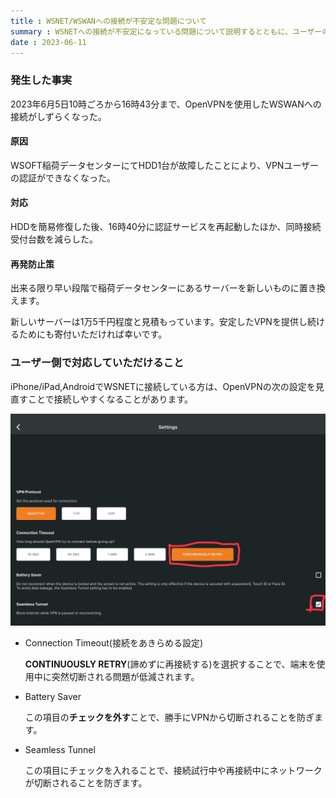 ```yaml
---
title : WSNET/WSWANへの接続が不安定な問題について
summary : WSNETへの接続が不安定になっている問題について説明するとともに、ユーザーのみなさんができる対応について説明します。
date : 2023-06-11
---
```


### 発生した事実
2023年6月5日10時ごろから16時43分まで、OpenVPNを使用したWSWANへの接続がしずらくなった。

#### 原因
WSOFT稲荷データセンターにてHDD1台が故障したことにより、VPNユーザーの認証ができなくなった。

#### 対応
HDDを簡易修復した後、16時40分に認証サービスを再起動したほか、同時接続受付台数を減らした。

#### 再発防止策
出来る限り早い段階で稲荷データセンターにあるサーバーを新しいものに置き換えます。

新しいサーバーは1万5千円程度と見積もっています。安定したVPNを提供し続けるためにも寄付いただければ幸いです。

### ユーザー側で対応していただけること
iPhone/iPad,AndroidでWSNETに接続している方は、OpenVPNの次の設定を見直すことで接続しやすくなることがあります。

![OpenVPNの設定](./media/0.png)

- Connection Timeout(接続をあきらめる設定)
  
  **CONTINUOUSLY RETRY**(諦めずに再接続する)を選択することで、端末を使用中に突然切断される問題が低減されます。

- Battery Saver

  この項目の**チェックを外す**ことで、勝手にVPNから切断されることを防ぎます。

- Seamless Tunnel

  この項目にチェックを入れることで、接続試行中や再接続中にネットワークが切断されることを防ぎます。